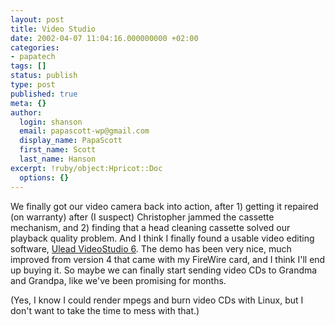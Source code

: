 ```yaml
---
layout: post
title: Video Studio
date: 2002-04-07 11:04:16.000000000 +02:00
categories:
- papatech
tags: []
status: publish
type: post
published: true
meta: {}
author:
  login: shanson
  email: papascott-wp@gmail.com
  display_name: PapaScott
  first_name: Scott
  last_name: Hanson
excerpt: !ruby/object:Hpricot::Doc
  options: {}
---
```

<p>We finally got our video camera back into action, after 1) getting it repaired (on warranty) after (I suspect) Christopher jammed the cassette mechanism, and 2) finding that a head cleaning cassette solved our playback quality problem. And I think I finally found a usable video editing software, <a href="http://www.ulead.com/vs/runme.htm">Ulead VideoStudio 6</a>. The demo has been very nice, much improved from version 4 that came with my FireWire card, and I think I'll end up buying it. So maybe we can finally start sending video CDs to Grandma and Grandpa, like we've been promising for months. </p>
<p>(Yes, I know I could render mpegs and burn video CDs with Linux, but I don't want to take the time to mess with that.)</p>
